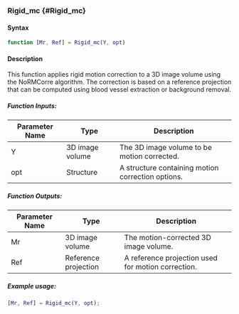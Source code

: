 ### Rigid_mc {#Rigid_mc}

#### Syntax
```matlab
function [Mr, Ref] = Rigid_mc(Y, opt)
```

#### Description
This function applies rigid motion correction to a 3D image volume using the NoRMCorre algorithm. The correction is based on a reference projection that can be computed using blood vessel extraction or background removal.

##### Function Inputs:
| Parameter Name | Type   | Description                         |
|----------------|--------|-------------------------------------|
| Y              | 3D image volume | The 3D image volume to be motion corrected. |
| opt            | Structure | A structure containing motion correction options. |

##### Function Outputs:
| Parameter Name | Type   | Description                         |
|----------------|--------|-------------------------------------|
| Mr             | 3D image volume | The motion-corrected 3D image volume. |
| Ref            | Reference projection | A reference projection used for motion correction. |

##### Example usage:
```matlab
[Mr, Ref] = Rigid_mc(Y, opt);
```
